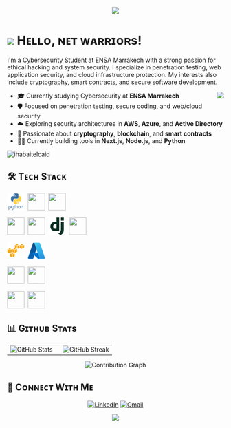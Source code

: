 <!--Header-->
<p align="center">
  <img src="https://capsule-render.vercel.app/api?type=waving&color=gradient&customColorList=12&height=180&section=header&text=Ihab%20Ait%20El%20Caid&fontSize=60&fontAlignY=35&desc=Cybersecurity%20|%20Penetration%20Testing%20|%20Web%20&%20Cloud%20Security&descSize=20&descAlignY=55&animation=twinkling"/>
</p>

# <img src="https://emojis.slackmojis.com/emojis/images/1531849430/4246/blob-sunglasses.gif?1531849430" width="30"/> Hᴇʟʟᴏ, ɴᴇᴛ ᴡᴀʀʀɪᴏʀs!

<p align="left">I'm a Cybersecurity Student at ENSA Marrakech with a strong passion for ethical hacking and system security. I specialize in penetration testing, web application security, and cloud infrastructure protection. My interests also include cryptography, smart contracts, and secure software development.</p>

<div align="center">
  <img align="right" src="https://github.com/mirsazzathossain/mirsazzathossain/blob/master/gifs/octocat-anime.gif" />
</div>

- 🎓 Currently studying Cybersecurity at **ENSA Marrakech**
- 🛡️ Focused on penetration testing, secure coding, and web/cloud security
- ☁️ Exploring security architectures in **AWS**, **Azure**, and **Active Directory**
- 🔐 Passionate about **cryptography**, **blockchain**, and **smart contracts**
- 👨‍💻 Currently building tools in **Next.js**, **Node.js**, and **Python**

<!--Profile views-->
<p align="left">
  <img src="https://komarev.com/ghpvc/?username=ihabaitelcaid&label=Profile%20views&color=770677&style=for-the-badge&logo=star" alt="ihabaitelcaid" />
</p>

## 🛠️ Tᴇᴄʜ Sᴛᴀᴄᴋ

<div>
  <!-- Programming & Scripting -->
  <img src="https://github.com/devicons/devicon/blob/master/icons/python/python-original-wordmark.svg" width="40" height="40"/>&nbsp;
  <img src="https://cdn.jsdelivr.net/gh/devicons/devicon/icons/javascript/javascript-original.svg" width="40" height="40"/>&nbsp;
  <img src="https://cdn.jsdelivr.net/gh/devicons/devicon/icons/bash/bash-original.svg" width="40" height="40"/>&nbsp;

  <!-- Frameworks & Web -->
  <img src="https://cdn.jsdelivr.net/gh/devicons/devicon/icons/nextjs/nextjs-original.svg" width="40" height="40"/>&nbsp;
  <img src="https://cdn.jsdelivr.net/gh/devicons/devicon/icons/nodejs/nodejs-original.svg" width="40" height="40"/>&nbsp;
  <img src="https://github.com/devicons/devicon/blob/master/icons/django/django-plain.svg" width="40" height="40"/>&nbsp;
  <img src="https://cdn.jsdelivr.net/gh/devicons/devicon/icons/flask/flask-original.svg" width="40" height="40"/>&nbsp;

  <!-- Cloud & Infra -->
  <img src="https://github.com/devicons/devicon/blob/master/icons/amazonwebservices/amazonwebservices-original.svg" width="40" height="40"/>&nbsp;
  <img src="https://github.com/devicons/devicon/blob/master/icons/azure/azure-original.svg" width="40" height="40"/>&nbsp;

  <!-- Security -->
  <img src="https://img.icons8.com/color/48/000000/lock-2.png" width="40" height="40"/>&nbsp;
  <img src="https://cdn-icons-png.flaticon.com/512/5968/5968705.png" width="40" height="40"/>&nbsp;

  <!-- Blockchain -->
  <img src="https://cdn.iconscout.com/icon/free/png-256/ethereum-2752194-2285011.png" width="40" height="40"/>&nbsp;
  <img src="https://cryptologos.cc/logos/solidity-sol-logo.png" width="40" height="40"/>&nbsp;

</div>

## 📊 Gɪᴛʜᴜʙ Sᴛᴀᴛs

<table width="100%">
<tr>
<td width="50%">
<img src="https://github-readme-stats.vercel.app/api?username=ihabaitelcaid&show_icons=true&theme=tokyonight&bg_color=0,000000,441350&title_color=c56a90&text_color=ffffff&hide_border=true" alt="GitHub Stats" />
</td>
<td width="50%">
<img src="https://github-readme-streak-stats.herokuapp.com?user=ihabaitelcaid&theme=tokyonight&background=0,000000,441350&ring=c56a90&fire=ffeb95&currStreakNum=ffffff&hide_border=true" alt="GitHub Streak" />
</td>
</tr>
</table>

<div align="center">
<img src="https://github-readme-activity-graph.vercel.app/graph?username=ihabaitelcaid&bg_color=0,000000,441350&color=ffffff&line=c56a90&point=ffeb95&area=true&hide_border=true" alt="Contribution Graph" />
</div>

## 🤝 Cᴏɴɴᴇᴄᴛ Wɪᴛʜ Mᴇ

<div align="center">

[![LinkedIn](https://img.shields.io/badge/LinkedIn-0077B5?style=for-the-badge&logo=linkedin&logoColor=white)](https://www.linkedin.com/in/ihabaitelcaid/)
[![Gmail](https://img.shields.io/badge/Gmail-D14836?style=for-the-badge&logo=gmail&logoColor=white)](mailto:ihabaitelcaid@gmail.com)

</div>

<!--Footer-->
<p align="center">
  <img src="https://capsule-render.vercel.app/api?type=waving&color=gradient&customColorList=12&height=100&section=footer"/>
</p>
